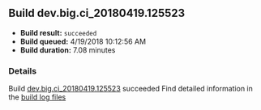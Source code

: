 ## Build dev.big.ci_20180419.125523
- **Build result:** `succeeded`
- **Build queued:** 4/19/2018 10:12:56 AM
- **Build duration:** 7.08 minutes
### Details
Build [dev.big.ci_20180419.125523](https://winappstudio.visualstudio.com/web/build.aspx?pcguid=a4ef43be-68ce-4195-a619-079b4d9834c2&builduri=vstfs%3a%2f%2f%2fBuild%2fBuild%2f25523) succeeded
Find detailed information in the [build log files](https://uwpctdiags.blob.core.windows.net/buildlogs/dev.big.ci_20180419.125523_logs.zip)
